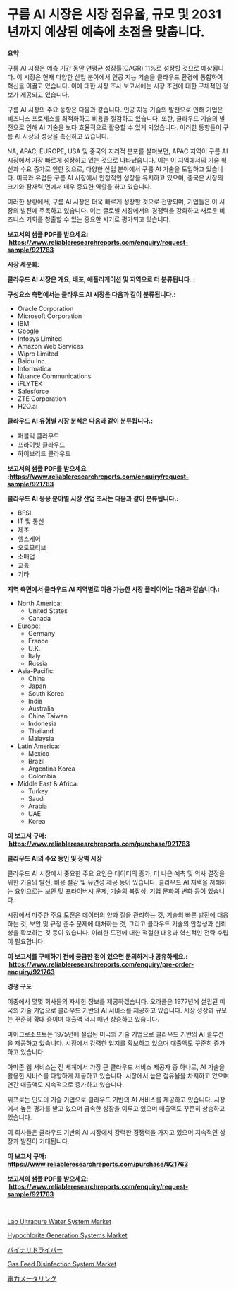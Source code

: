 <p><h1>구름 AI 시장은 시장 점유율, 규모 및 2031년까지 예상된 예측에 초점을 맞춥니다.</h1></p><p><strong>요약</strong></p>
<p><p>구름 AI 시장은 예측 기간 동안 연평균 성장률(CAGR) 11%로 성장할 것으로 예상됩니다. 이 시장은 현재 다양한 산업 분야에서 인공 지능 기술을 클라우드 환경에 통합하여 혁신을 이끌고 있습니다. 이에 대한 시장 조사 보고서에는 시장 조건에 대한 구체적인 정보가 제공되고 있습니다. </p><p>구름 AI 시장의 주요 동향은 다음과 같습니다. 인공 지능 기술의 발전으로 인해 기업은 비즈니스 프로세스를 최적화하고 비용을 절감하고 있습니다. 또한, 클라우드 기술의 발전으로 인해 AI 기술을 보다 효율적으로 활용할 수 있게 되었습니다. 이러한 동향들이 구름 AI 시장의 성장을 촉진하고 있습니다.</p><p>NA, APAC, EUROPE, USA 및 중국의 지리적 분포를 살펴보면, APAC 지역이 구름 AI 시장에서 가장 빠르게 성장하고 있는 것으로 나타났습니다. 이는 이 지역에서의 기술 혁신과 수요 증가로 인한 것으로, 다양한 산업 분야에서 구름 AI 기술을 도입하고 있습니다. 미국과 유럽은 구름 AI 시장에서 안정적인 성장을 유지하고 있으며, 중국은 시장의 크기와 잠재력 면에서 매우 중요한 역할을 하고 있습니다.</p><p>이러한 상황에서, 구름 AI 시장은 더욱 빠르게 성장할 것으로 전망되며, 기업들은 이 시장의 발전에 주목하고 있습니다. 이는 글로벌 시장에서의 경쟁력을 강화하고 새로운 비즈니스 기회를 창출할 수 있는 중요한 시기로 평가되고 있습니다.</p></p>
<p><strong>보고서의 샘플 PDF를 받으세요: &nbsp;<a href="https://www.reliableresearchreports.com/enquiry/request-sample/921763">https://www.reliableresearchreports.com/enquiry/request-sample/921763</a></strong></p>
<p><strong>시장 세분화:</strong></p>
<p><strong> 클라우드 AI 시장은 개요, 배포, 애플리케이션 및 지역으로 더 분류됩니다. :</strong></p>
<p><strong>구성요소 측면에서는 클라우드 AI 시장은 다음과 같이 분류됩니다.:</strong></p>
<p><ul><li>Oracle Corporation</li><li>Microsoft Corporation</li><li>IBM</li><li>Google</li><li>Infosys Limited</li><li>Amazon Web Services</li><li>Wipro Limited</li><li>Baidu Inc.</li><li>Informatica</li><li>Nuance Communications</li><li>iFLYTEK</li><li>Salesforce</li><li>ZTE Corporation</li><li>H2O.ai</li></ul></p>
<p><strong> 클라우드 AI 유형별 시장 분석은 다음과 같이 분류됩니다.:</strong></p>
<p><ul><li>퍼블릭 클라우드</li><li>프라이빗 클라우드</li><li>하이브리드 클라우드</li></ul></p>
<p><strong>보고서의 샘플 PDF를 받으세요 :<a href="https://www.reliableresearchreports.com/enquiry/request-sample/921763">https://www.reliableresearchreports.com/enquiry/request-sample/921763</a></strong></p>
<p><strong> 클라우드 AI 응용 분야별 시장 산업 조사는 다음과 같이 분류됩니다.:</strong></p>
<p><ul><li>BFSI</li><li>IT 및 통신</li><li>제조</li><li>헬스케어</li><li>오토모티브</li><li>소매업</li><li>교육</li><li>기타</li></ul></p>
<p><strong>지역 측면에서 클라우드 AI 지역별로 이용 가능한 시장 플레이어는 다음과 같습니다.:</strong></p>
<p><ul>
    <li>
        North America:
        <ul>
            <li>United States</li>
            <li>Canada</li>
        </ul>
    </li>
    <li>
        Europe:
        <ul>
            <li>Germany</li>
            <li>France</li>
            <li>U.K.</li>
            <li>Italy</li>
            <li>Russia</li>
        </ul>
    </li>
    <li>
        Asia-Pacific:
        <ul>
            <li>China</li>
            <li>Japan</li>
            <li>South Korea</li>
            <li>India</li>
            <li>Australia</li>
            <li>China Taiwan</li>
            <li>Indonesia</li>
            <li>Thailand</li>
            <li>Malaysia</li>
        </ul>
    </li>
    <li>
        Latin America:
        <ul>
            <li>Mexico</li>
            <li>Brazil</li>
            <li>Argentina Korea</li>
            <li>Colombia</li>
        </ul>
    </li>
    <li>
        Middle East & Africa:
        <ul>
            <li>Turkey</li>
            <li>Saudi</li>
            <li>Arabia</li>
            <li>UAE</li>
            <li>Korea</li>
        </ul>
    </li>
    </ul></p>
<p><strong>이 보고서 구매: &nbsp;<a href="https://www.reliableresearchreports.com/purchase/921763">https://www.reliableresearchreports.com/purchase/921763</a></strong></p>
<p><strong>클라우드 AI의 주요 동인 및 장벽 시장</strong></p>
<p><p>클라우드 AI 시장에서 중요한 주요 요인은 데이터의 증가, 더 나은 예측 및 의사 결정을 위한 기술의 발전, 비용 절감 및 유연성 제공 등이 있습니다. 클라우드 AI 채택을 저해하는 요인으로는 보안 및 프라이버시 문제, 기술의 복잡성, 기업 문화의 변화 등이 있습니다.</p><p>시장에서 마주한 주요 도전은 데이터의 양과 질을 관리하는 것, 기술의 빠른 발전에 대응하는 것, 보안 및 규정 준수 문제에 대처하는 것, 그리고 클라우드 기술의 안정성과 신뢰성을 확보하는 것 등이 있습니다. 이러한 도전에 대한 적절한 대응과 혁신적인 전략 수립이 필요합니다.</p></p>
<p><strong>이 보고서를 구매하기 전에 궁금한 점이 있으면 문의하거나 공유하세요.: &nbsp;<a href="https://www.reliableresearchreports.com/enquiry/pre-order-enquiry/921763">https://www.reliableresearchreports.com/enquiry/pre-order-enquiry/921763</a></strong></p>
<p><strong>경쟁 구도</strong></p>
<p><p>이중에서 몇몇 회사들의 자세한 정보를 제공하겠습니다. 오라클은 1977년에 설립된 미국의 기술 기업으로 클라우드 기반의 AI 서비스를 제공하고 있습니다. 시장 성장과 규모는 꾸준히 확대 중이며 매출액 역시 매년 상승하고 있습니다. </p><p>마이크로소프트는 1975년에 설립된 미국의 기술 기업으로 클라우드 기반의 AI 솔루션을 제공하고 있습니다. 시장에서 강력한 입지를 확보하고 있으며 매출액도 꾸준히 증가하고 있습니다.</p><p>아마존 웹 서비스는 전 세계에서 가장 큰 클라우드 서비스 제공자 중 하나로, AI 기술을 활용한 서비스를 다양하게 제공하고 있습니다. 시장에서 높은 점유율을 차지하고 있으며 연간 매출액도 지속적으로 증가하고 있습니다.</p><p>위프로는 인도의 기술 기업으로 클라우드 기반의 AI 서비스를 제공하고 있습니다. 시장에서 높은 평가를 받고 있으며 급속한 성장을 이루고 있으며 매출액도 꾸준히 상승하고 있습니다.</p><p>이 회사들은 클라우드 기반의 AI 시장에서 강력한 경쟁력을 가지고 있으며 지속적인 성장과 발전이 기대됩니다.</p></p>
<p><strong>이 보고서 구매: &nbsp; <a href="https://www.reliableresearchreports.com/purchase/921763">https://www.reliableresearchreports.com/purchase/921763</a></strong></p>
<p><strong>보고서의 샘플 PDF를 받으세요: &nbsp;<a href="https://www.reliableresearchreports.com/enquiry/request-sample/921763">https://www.reliableresearchreports.com/enquiry/request-sample/921763</a></strong><strong></strong></p>
<p>&nbsp;</p>
<p><p><a href="https://github.com/derrinmiltonellis35gcl/Market-Research-Report-List-1/blob/main/lab-ultrapure-water-system-market.md">Lab Ultrapure Water System Market</a></p><p><a href="https://github.com/Chiragrp22/Market-Research-Report-List-3/blob/main/hypochlorite-generation-systems-market.md">Hypochlorite Generation Systems Market</a></p><p><a href="https://github.com/lababdou/Market-Research-Report-List-2/blob/main/6330799182310.md">バイナリドライバー</a></p><p><a href="https://github.com/khansimonweber1lqujlwoz15d/Market-Research-Report-List-1/blob/main/gas-feed-disinfection-system-market.md">Gas Feed Disinfection System Market</a></p><p><a href="https://github.com/mohamedbakry57/Market-Research-Report-List-2/blob/main/6001376182309.md">電力メータリング</a></p></p>